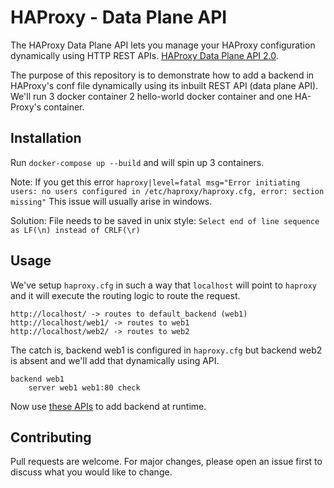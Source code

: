 # HAProxy - Data Plane API

The HAProxy Data Plane API lets you manage your HAProxy configuration dynamically using HTTP REST APIs. [HAProxy Data Plane API 2.0](https://www.haproxy.com/blog/announcing-haproxy-dataplane-api-20/).

The purpose of this repository is to demonstrate how to add a backend in HAProxy's conf file dynamically using its inbuilt REST API (data plane API). We'll run 3 docker container 2 hello-world docker container and one HA-Proxy's container.

## Installation

Run `docker-compose up --build` and will spin up 3 containers.

Note: If you get this error `haproxy|level=fatal msg="Error initiating users: no users configured in /etc/haproxy/haproxy.cfg, error: section missing"` This issue will usually arise in windows. 

Solution: File needs to be saved in unix style: `Select end of line sequence as LF(\n) instead of CRLF(\r)`

## Usage

We've setup `haproxy.cfg` in such a way that `localhost` will point to `haproxy` and it will execute the routing logic to route the request.

```
http://localhost/ -> routes to default_backend (web1)
http://localhost/web1/ -> routes to web1
http://localhost/web2/ -> routes to web2
```

The catch is, backend web1 is configured in `haproxy.cfg` but backend web2 is absent and we'll add that dynamically using API.

```
backend web1
    server web1 web1:80 check
``` 

Now use [these APIs](https://documenter.getpostman.com/view/5098247/T17KcRVa?version=latest) to add backend at runtime.

## Contributing
Pull requests are welcome. For major changes, please open an issue first to discuss what you would like to change.
